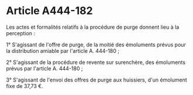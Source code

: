# Article A444-182

Les actes et formalités relatifs à la procédure de purge donnent lieu à la perception :

1° S'agissant de l'offre de purge, de la moitié des émoluments prévus pour la distribution amiable par l'article A. 444-180 ;

2° S'agissant de la procédure de revente sur surenchère, des émoluments prévus par l'article A. 444-180 ;

3° S'agissant de l'envoi des offres de purge aux huissiers, d'un émolument fixe de 37,73 €.
